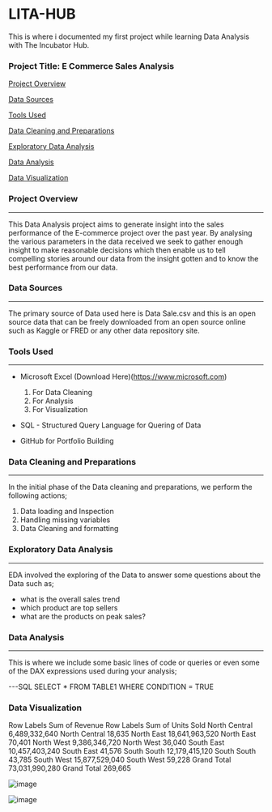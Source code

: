 # LITA-HUB
This is where i documented my first project while learning Data Analysis with The Incubator Hub.

### Project Title: E Commerce Sales Analysis

[Project Overview](#project-overview)

[Data Sources](data-sources)

[Tools Used](tools-used)

[Data Cleaning and Preparations](datacleaning-andpreparation)

[Exploratory Data Analysis](exploratory-dataanalysis)

[Data Analysis](data-analysis) 

[Data Visualization](data-visualization)


### Project Overview
---
This Data Analysis project aims to generate insight into the sales performance of the E-commerce project over the past year. By analysing the various parameters in the data received we seek to gather enough insight to make reasonable decisions which then enable us to tell compelling stories around our data from the insight gotten and to know the best performance from our data.

### Data Sources
---
The primary source of Data used here is Data Sale.csv and this is an open source data that can be freely downloaded from an open source online such as Kaggle or FRED or any other data repository site. 

### Tools Used
---
- Microsoft Excel (Download Here)(https://www.microsoft.com)
  1. For Data Cleaning
  2. For Analysis
  3. For Visualization
     
- SQL - Structured Query Language for Quering of Data
- GitHub for Portfolio Building

### Data Cleaning and Preparations
---
In the initial phase of the Data cleaning and preparations, we perform the following actions;
  1. Data loading and Inspection
  2. Handling missing variables
  3. Data Cleaning and formatting

### Exploratory Data Analysis
---
EDA involved the exploring of the Data to answer some questions about the Data such as;
- what is the overall sales trend
- which product are top sellers
- what are the products on peak sales?

### Data Analysis 
---
This is where we include some basic lines of code or queries or even some of the DAX expressions used during your analysis;

---SQL
SELECT * FROM TABLE1
WHERE CONDITION = TRUE

### Data Visualization
					
Row Labels	Sum of Revenue 			Row Labels	Sum of Units Sold 
North Central	6,489,332,640			North Central	18,635
North East	18,641,963,520			North East	70,401
North West	9,386,346,720			North West	36,040
South East	10,457,403,240			South East	41,576
South South	12,179,415,120			South South	43,785
South West	15,877,529,040			South West	59,228
Grand Total	73,031,990,280			Grand Total	269,665

![image](https://github.com/user-attachments/assets/17c219cc-9d8a-4087-94a8-5a32c3ec8397)

![image](https://github.com/user-attachments/assets/2babba32-e1d3-46e1-9ebd-f75a029a4cbf)





